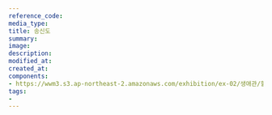 ```yaml
---
reference_code:
media_type:
title: 송신도
summary:
image:
description:
modified_at:
created_at:
components:
- https://wwm3.s3.ap-northeast-2.amazonaws.com/exhibition/ex-02/생애관/할머니들/송신도.jpg
tags:
-
---
```

